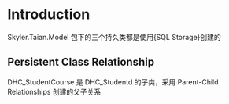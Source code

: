 # Introduction

Skyler.Taian.Model 包下的三个持久类都是使用{SQL Storage}创建的

## Persistent Class Relationship

DHC_StudentCourse 是 DHC_Studentd 的子类，采用 Parent-Child Relationships 创建的父子关系
